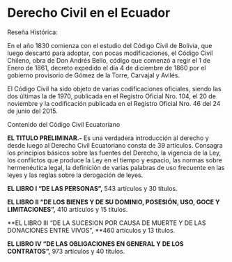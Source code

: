 # Derecho Civil en el Ecuador

Reseña Histórica:

En el año 1830 comienza con el estudio del Código Civil de Bolivia, que luego descartó para adoptar, con pocas modificaciones, el Código Civil Chileno, obra de Don Andrés Bello, código que comenzó a regir el 1 de Enero de 1861, decreto expedido el día 4 de diciembre de 1860 por el gobierno provisorio de Gómez de la Torre, Carvajal y Avilés.

El Código Civil ha sido objeto de varias codificaciones oficiales, siendo las dos últimas la de 1970, publicada en el Registro Oficial Nro. 104, el 20 de noviembre y la codificación publicada en el Registro Oficial Nro. 46 del 24 de junio del 2015.

Contenido del Código Civil Ecuatoriano

**EL TITULO PRELIMINAR.-** Es una verdadera introducción al derecho y desde luego al Derecho Civil Ecuatoriano consta de 39 artículos. Consagra los principios básicos sobre las fuentes del Derecho, la vigencia de la Ley, los conflictos que produce la Ley en el tiempo y espacio, las normas sobre hermenéutica legal, la definición de varias palabras de uso frecuente en las leyes y las reglas sobre la derogación de leyes.

**EL LIBRO I “DE LAS PERSONAS”,**  543 artículos y 30 títulos.

**EL LIBRO II “DE LOS BIENES Y DE SU DOMINIO, POSESIÓN, USO, GOCE Y LIMITACIONES”,**  410 artículos y 15 títulos.

**EL LIBRO III “DE LA SUCESION POR CAUSA DE MUERTE Y DE LAS DONACIONES ENTRE VIVOS”, **460 artículos y 13 títulos.

**EL LIBRO IV “DE LAS OBLIGACIONES EN GENERAL Y DE LOS CONTRATOS”,** 973 artículos y 40 títulos.